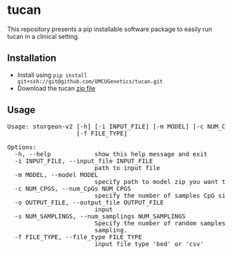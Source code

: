 # tucan
This repository presents a pip installable software package to easily run tucan in a clinical setting.

## Installation
* Install using `pip install git+ssh://git@github.com/UMCUGenetics/tucan.git`
* Download the tucan [zip file](https://filesender.surf.nl/?s=download&token=540a148b-a695-4ad7-a303-2f320dddf484)

## Usage
<pre>
Usage: sturgeon-v2 [-h] [-i INPUT_FILE] [-m MODEL] [-c NUM_CPGS] [-o OUTPUT_FILE] [-s NUM_SAMPLINGS]
                   [-f FILE_TYPE]

Options:
  -h, --help            show this help message and exit
  -i INPUT_FILE, --input_file INPUT_FILE
                        path to input file
  -m MODEL, --model MODEL
                        specify path to model zip you want to use.
  -c NUM_CPGS, --num_CpGs NUM_CPGS
                        specify the number of samples CpG sites (default is to use all available sites).
  -o OUTPUT_FILE, --output_file OUTPUT_FILE
                        input
  -s NUM_SAMPLINGS, --num_samplings NUM_SAMPLINGS
                        Specify the number of random samples of size num_CpGs. Default is 1 random
                        sampling.
  -f FILE_TYPE, --file_type FILE_TYPE
                        input file type 'bed' or 'csv'
</pre>
